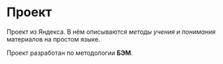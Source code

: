# Проект

Проект из Яндекса. В нём описываются *методы учения и понимания* материалов на простом языке.

Проект разработан по методологии **БЭМ**.
